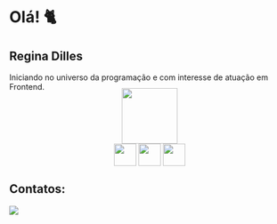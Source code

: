 # Olá! 🐈

## Regina Dilles

<div>
<p>Iniciando no universo da programação e com interesse de atuação em Frontend.</p>
</div>          
          

<div align="center" width="300px" style="margin-top:-20px">
<img src="https://user-images.githubusercontent.com/98675782/212763179-c15cf7e0-d704-4598-9420-2083c478e1d9.png" width="100px"/>
</div>

<div align="center">
<img align="center" height="40" width="40" src="https://cdn.jsdelivr.net/gh/devicons/devicon/icons/html5/html5-original.svg" />
          
<img align="center" height="40" width="40" src="https://cdn.jsdelivr.net/gh/devicons/devicon/icons/css3/css3-original.svg" />

<img align="center" height="40" width="40" src="https://cdn.jsdelivr.net/gh/devicons/devicon/icons/javascript/javascript-original.svg" />
</div>


## Contatos:
<div>
<a href = "mailto:dilles.regina@gmail.com"><img src="https://img.shields.io/badge/-Gmail-%23333?style=for-the-badge&logo=gmail&logoColor=limegreen" target="_blank"></a>
</div>

<!--
<br>

[![Top Langs](https://github-readme-stats.vercel.app/api/top-langs/?username=reginadilles&layout=compact)](https://github.com/reginadilles/github-readme-stats)
                   

Foco em Front End, apaixonada por gatos.
Here are some ideas to get you started:

- 🔭 I’m currently working on ...
- 🌱 I’m currently learning ...
- 👯 I’m looking to collaborate on ...
- 🤔 I’m looking for help with ...
- 💬 Ask me about ...
- 📫 How to reach me: ...
- 😄 Pronouns: ...
- ⚡ Fun fact: ...
-->
